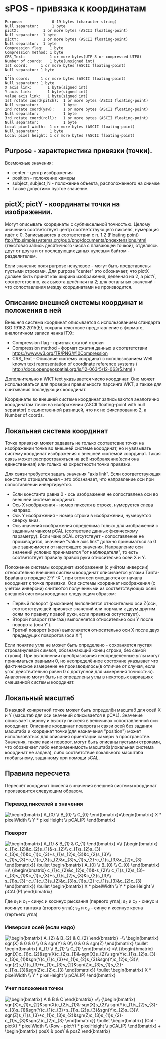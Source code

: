 # sPOS - привязка к координатам

    Purpose:             0-19 bytes (character string)
    Null separator:      1 byte
    pictX:           1 or more bytes (ASCII floating-point)
    Null separator:  1 byte
    pictY:           1 or more bytes (ASCII floating-point)
    Null separator:  1 byte
    Compression flag:   1 byte
    Compression method: 1 byte
    CRS_Text:           1 or more bytes(UTF-8 or compressed UTF8)
    Number of coords:   1 byte(unsigned int)
    1st coord:      1 or more bytes (ASCII floating-point)
    Null separator: 1 byte
    ...
    N'th coord:     1 or more bytes (ASCII floating-point)
    Null separator: 1 byte 
    X axis link:       1 byte(signed int)
    Y axis link:       1 byte(signed int)
    value axis link:   1 byte(signed int)
    1st rotate coord(pitch):  1 or more bytes (ASCII floating-point)
    Null separator:           1 byte
    2nd rotate coord(yaw):    1 or more bytes (ASCII floating-point)
    Null separator:           1 byte
    3rd rotate coord(roll):   1 or more bytes (ASCII floating-point)
    Null separator:           1 byte
    Local pixel width:  1 or more bytes (ASCII floating-point)
    Null separator:     1 byte
    Local pixel height: 1 or more bytes (ASCII floating-point)
   
   
## Purpose - характеристика привязки (точки).
Возможные значения:
* center - центр изображения
* position - положение камеры
* subject, subject_N - положение объекта, расположенного на снимке
* Также допустимо пустое значение.
   
## pictX; pictY - координаты точки на изображении.
Могут описывать координаты с субпиксельной точностью. Целому значению соответствует центр соответствующего пикселя, нумерация идёт с 0. Записываются в соответствии с п. 1.2 (Floating point) ftp://ftp.simplesystems.org/pub/png/documents/pngextensions.html  (текстовая запись десятичного числа с плавающей точкой), отделяясь друг от друга и от последующих даных нулевым байтом - разделителем.

Если значение поля purpose ненулевое - могут быть представлены пустыми строками. Для purpose "center" это обозначает, что pictX должен быть принят как ширина изображения, делённая на 2, а pictY, соответственно, как высота делённая на 2; для остальных значений - что сопоставления между координатами не производится.

## Описание внешней системы координат и положения в ней
Внешняя система координат описывается с использованием стандарта ISO 19162:2015(E), сохраня текстовое представление в формате, аналогичном записи чанка iTXt:
+ Compression flag - признак сжатой строки
+ Compression method - формат сжатия данных в соотвтетствии https://www.w3.org/TR/PNG/#10Compression
+ CRS_Text - Описание системы координат с использованием Well known text representation of coordinate reference systems ( http://docs.opengeospatial.org/is/12-063r5/12-063r5.html )

Дополнительно к WKT text указывается число координат. Оно может использоваться для проверки правильности парсинга WKT, а также для считывания последующих координат.

Координаты во внешней системе координат записываются аналогично координатам точки на изображении (ASCII floating-point with null separator) с единственной разницей, что их не фиксированно 2, а Number of coords.

## Локальная система координат
Точка привязки может задавать не только соответсвие точки на изображении точке во внешней системе координат, но и увязывать систему координат изображения с внешней системой координат. Такая связь может распространяться на всё изображение(если она единственная) или только на окрестности точки привязки.

Для связи требуется задать значения "axis link". Если соответствующая константа отрицательная - это обозначает, что направление оси при сопоставлении инвертируется.
* Если константа равна 0 - ось изображения не сопоставлена оси во внешней системе координат.
* Ось X изображения - номер пикселя в строке, нумеруется слева направо.
* Ось Y изображения - номер строки в изображении, нумеруется сверху вниз.
* Ось значений изображения определима только для изображений с заданным чанком pCAL (соответвие данных физическому параметру). Если чанк pCAL отсутствует - сопоставление не производится, значение "value axis link" должно приниматься за 0 вне зависимости от настоящего значения. Направление оси значений условно принимается "от наблюдателя", то есть соответствует правилу правой руки относительно осей X и Y.
   
Положение системы координат изображения (с учётом инверсии) относительно внешней системы координат описывается углами Тэйта-Брайана в порядке Z-Y'-X'', при этом оси смещаются от начала координат к точке привязки. Оси системы координат изображения (с учётом инверсии) считаются полученными из соответствующих осей внешней системы координат следующим образом:
* Первый поворот (рыскание) выполняется относительно оси Z(оси, соответствующей привязке значений или нормали к двум другим осям по правилу правой руки, если привязка остутствует).
* Второй поворот (тангаж) выполняется относительно оси Y после поворота (оси Y').
* Третий поворот (крен) выполняется относительно оси X после двух предыдущих поворотов (оси X'')

Если понятие угла не может быть определено - сохраняется пустая строка(нулевой символ, обозначающий конец строки, без самой строки). При выполнении преобразования неопределённые углы могут приниматься равными 0, но неопределённое состояние указывает что фактическое измерение не производилось(в отличие от случая, если угол действительно равен 0 с доступной для измерения точностью). Аналогично могут быть не определены углы в некоторых вариациях смешанной системы координат.

## Локальный масштаб
В каждой конкретной точке может быть определён масштаб для осей X и Y (масштаб для оси значений описывается в pCAL).
Значение описывает ширину и высоту пикселя в величинах сопоставленной оси координат.
Описание координат поворота и связи осей без задания масштаба и координат точки(для назначения "position") может использоваться для описания ориентации камеры в пространстве.
Значения, также как и поворот, могут быть описаны пустыми строками, что обозначает либо неприменимость масштаба(локальная система координат не задана), либо соответствие локального масштаба глобальному, заданному при помощи sCAL.

## Правила пересчета
Пересчёт координат пикселя в значения внешней системы координат производится следующим образом.
### Перевод пикселей в значения

<img src="https://latex.codecogs.com/gif.latex?\begin{bmatrix}&space;A_{0}&space;\\&space;B_{0}&space;\\&space;C_{0}&space;\end{bmatrix}=\begin{bmatrix}&space;X&space;*&space;pixelWidth&space;\\&space;Y&space;*&space;pixelHeight&space;\\&space;pCAL(P)&space;\end{bmatrix}" title="\begin{bmatrix} A_{0} \\ B_{0} \\ C_{0} \end{bmatrix}=\begin{bmatrix} X * pixelWidth \\ Y * pixelHeight \\ pCAL(P) \end{bmatrix}" />

### Поворот

<img src="https://latex.codecogs.com/gif.latex?\begin{bmatrix}&space;A_{1}&space;&&space;B_{1}&space;&&space;C_{1}&space;\end{bmatrix}&space;=\\&space;{\begin{bmatrix}&space;c_{1}c_{2}&c_{2}s_{1}&-s_{2}\\&space;c_{1}s_{2}s_{3}-c_{3}s_{1}&c_{1}c_{3}&plus;s_{1}s_{2}s_{3}&c_{2}s_{3}\\&space;s_{1}s_{3}&plus;c_{1}c_{3}s_{2}&c_{3}s_{1}s_{2}-c_{1}s_{3}&c_{2}c_{3}&space;\end{bmatrix}}&space;\bullet&space;\begin{bmatrix}&space;A_{0}&space;\\&space;B_{0}&space;\\&space;C_{0}&space;\end{bmatrix}&space;=\\&space;{\begin{bmatrix}&space;c_{1}c_{2}&c_{2}s_{1}&-s_{2}\\&space;c_{1}s_{2}s_{3}-c_{3}s_{1}&c_{1}c_{3}&plus;s_{1}s_{2}s_{3}&c_{2}s_{3}\\&space;s_{1}s_{3}&plus;c_{1}c_{3}s_{2}&c_{3}s_{1}s_{2}-c_{1}s_{3}&c_{2}c_{3}&space;\end{bmatrix}}&space;\bullet&space;\begin{bmatrix}&space;X&space;*&space;pixelWidth&space;\\&space;Y&space;*&space;pixelHeight&space;\\&space;pCAL(P)&space;\end{bmatrix}" title="\begin{bmatrix} A_{1} & B_{1} & C_{1} \end{bmatrix} =\\ {\begin{bmatrix} c_{1}c_{2}&c_{2}s_{1}&-s_{2}\\ c_{1}s_{2}s_{3}-c_{3}s_{1}&c_{1}c_{3}+s_{1}s_{2}s_{3}&c_{2}s_{3}\\ s_{1}s_{3}+c_{1}c_{3}s_{2}&c_{3}s_{1}s_{2}-c_{1}s_{3}&c_{2}c_{3} \end{bmatrix}} \bullet \begin{bmatrix} A_{0} \\ B_{0} \\ C_{0} \end{bmatrix} =\\ {\begin{bmatrix} c_{1}c_{2}&c_{2}s_{1}&-s_{2}\\ c_{1}s_{2}s_{3}-c_{3}s_{1}&c_{1}c_{3}+s_{1}s_{2}s_{3}&c_{2}s_{3}\\ s_{1}s_{3}+c_{1}c_{3}s_{2}&c_{3}s_{1}s_{2}-c_{1}s_{3}&c_{2}c_{3} \end{bmatrix}} \bullet \begin{bmatrix} X * pixelWidth \\ Y * pixelHeight \\ pCAL(P) \end{bmatrix}" />

Где s<sub>1</sub> и c<sub>1</sub> - синус и косинус рыскания (первого угла); s<sub>2</sub> и c<sub>2</sub> - синус и косинус тангажа (второго угла); s<sub>3</sub> и c<sub>3</sub> - синус и косинус крена (тертьего угла)

### Инверсия осей (если надо)
<img src="https://latex.codecogs.com/gif.latex?\begin{bmatrix}&space;A_{2}&space;&&space;B_{2}&space;&&space;C_{2}&space;\end{bmatrix}&space;=\\&space;\begin{bmatrix}&space;sgn(X)&space;&&space;0&space;&&space;0&space;\\&space;0&space;&&space;sgn(Y)&space;&&space;0\\&space;0&space;&&space;0&space;&&space;sgn(Z)&space;\end{bmatrix}&space;\bullet&space;\begin{bmatrix}&space;A_{1}&space;\\&space;B_{1}&space;\\&space;C_{1}&space;\end{bmatrix}&space;=\\&space;{\begin{bmatrix}&space;sgn(X)c_{1}c_{2}&sgn(X)c_{2}s_{1}&-sgn(X)s_{2}\\&space;sgn(Y)c_{1}s_{2}s_{3}-c_{3}s_{1}&sgn(Y)c_{1}c_{3}&plus;s_{1}s_{2}s_{3}&sgn(Y)c_{2}s_{3}\\&space;sgn(Z)s_{1}s_{3}&plus;c_{1}c_{3}s_{2}&sgn(Z)c_{3}s_{1}s_{2}-c_{1}s_{3}&sgn(Z)c_{2}c_{3}&space;\end{bmatrix}}&space;\bullet&space;\begin{bmatrix}&space;X&space;*&space;pixelWidth&space;\\&space;Y&space;*&space;pixelHeight&space;\\&space;pCAL(P)&space;\end{bmatrix}" title="\begin{bmatrix} A_{2} & B_{2} & C_{2} \end{bmatrix} =\\ \begin{bmatrix} sgn(X) & 0 & 0 \\ 0 & sgn(Y) & 0\\ 0 & 0 & sgn(Z) \end{bmatrix} \bullet \begin{bmatrix} A_{1} \\ B_{1} \\ C_{1} \end{bmatrix} =\\ {\begin{bmatrix} sgn(X)c_{1}c_{2}&sgn(X)c_{2}s_{1}&-sgn(X)s_{2}\\ sgn(Y)c_{1}s_{2}s_{3}-c_{3}s_{1}&sgn(Y)c_{1}c_{3}+s_{1}s_{2}s_{3}&sgn(Y)c_{2}s_{3}\\ sgn(Z)s_{1}s_{3}+c_{1}c_{3}s_{2}&sgn(Z)c_{3}s_{1}s_{2}-c_{1}s_{3}&sgn(Z)c_{2}c_{3} \end{bmatrix}} \bullet \begin{bmatrix} X * pixelWidth \\ Y * pixelHeight \\ pCAL(P) \end{bmatrix}" />

### Учет положения точки
<img src="https://latex.codecogs.com/gif.latex?\begin{bmatrix}&space;A&space;&&space;B&space;&&space;C&space;\end{bmatrix}&space;=\\&space;{\begin{bmatrix}&space;sgn(X)c_{1}c_{2}&sgn(X)c_{2}s_{1}&-sgn(X)s_{2}\\&space;sgn(Y)c_{1}s_{2}s_{3}-c_{3}s_{1}&sgn(Y)c_{1}c_{3}&plus;s_{1}s_{2}s_{3}&sgn(Y)c_{2}s_{3}\\&space;sgn(Z)s_{1}s_{3}&plus;c_{1}c_{3}s_{2}&sgn(Z)c_{3}s_{1}s_{2}-c_{1}s_{3}&sgn(Z)c_{2}c_{3}&space;\end{bmatrix}}&space;\bullet&space;\begin{bmatrix}&space;(Col&space;-&space;pictX)&space;*&space;pixelWidth&space;\\&space;(Row&space;-&space;pictY)&space;*&space;pixelHeight&space;\\&space;pCAL(P)&space;\end{bmatrix}&space;&plus;&space;\begin{bmatrix}&space;posX&space;&&space;posY&space;&&space;posZ&space;\end{bmatrix}" title="\begin{bmatrix} A & B & C \end{bmatrix} =\\ {\begin{bmatrix} sgn(X)c_{1}c_{2}&sgn(X)c_{2}s_{1}&-sgn(X)s_{2}\\ sgn(Y)c_{1}s_{2}s_{3}-c_{3}s_{1}&sgn(Y)c_{1}c_{3}+s_{1}s_{2}s_{3}&sgn(Y)c_{2}s_{3}\\ sgn(Z)s_{1}s_{3}+c_{1}c_{3}s_{2}&sgn(Z)c_{3}s_{1}s_{2}-c_{1}s_{3}&sgn(Z)c_{2}c_{3} \end{bmatrix}} \bullet \begin{bmatrix} (Col - pictX) * pixelWidth \\ (Row - pictY) * pixelHeight \\ pCAL(P) \end{bmatrix} + \begin{bmatrix} posX & posY & posZ \end{bmatrix}" />
